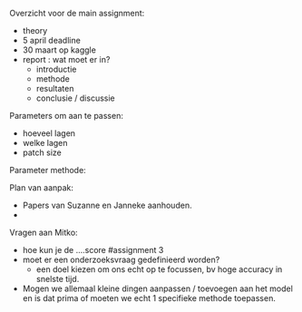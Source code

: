 Overzicht voor de main assignment:
- theory
- 5 april deadline
- 30 maart op kaggle
- report : wat moet er in?
  - introductie
  - methode
  - resultaten
  - conclusie / discussie
  
Parameters om aan te passen:
- hoeveel lagen
- welke lagen
- patch size
 
Parameter methode:

 
Plan van aanpak:

- Papers van Suzanne en Janneke aanhouden. 
- 
  
Vragen aan Mitko:
- hoe kun je de ....score #assignment 3
- moet er een onderzoeksvraag gedefinieerd worden?
  - een doel kiezen om ons echt op te focussen, bv hoge accuracy in snelste tijd.
- Mogen we allemaal kleine dingen aanpassen / toevoegen aan het model en is dat prima of moeten we echt 1 specifieke methode toepassen.

